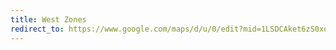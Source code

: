 ```yaml
---
title: West Zones
redirect_to: https://www.google.com/maps/d/u/0/edit?mid=1LSDCAket6zS0xo5Ydys4_pn3T4bX3pQ&usp=sharing
---
```


